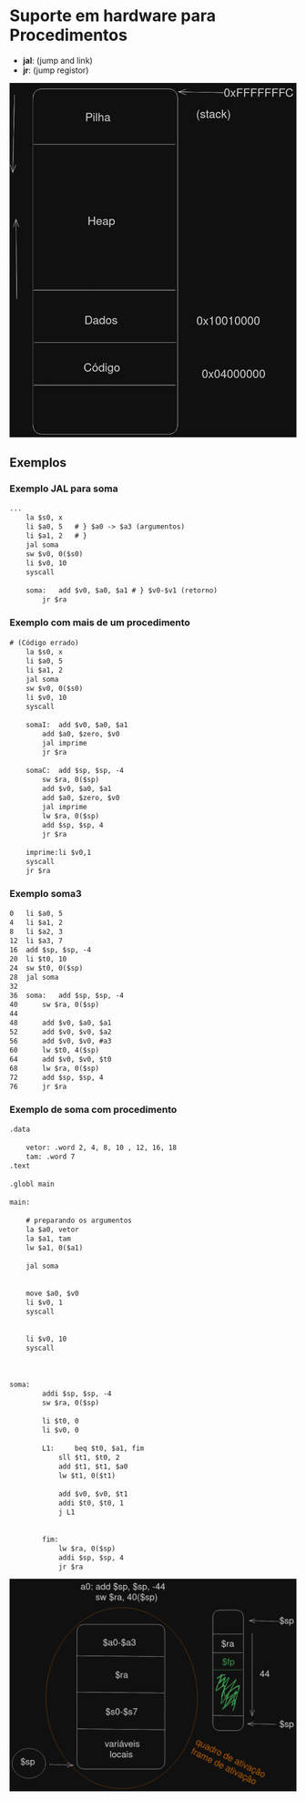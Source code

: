 # Suporte em hardware para Procedimentos

- **jal**: (jump and link)
- **jr**: (jump registor)

![Representação da memória](./OAC0.png)

## Exemplos

### Exemplo JAL para soma

```Assembly
...
	la $s0, x
	li $a0, 5	# } $a0 -> $a3 (argumentos)
	li $a1, 2	# }
	jal soma
	sw $v0, 0($s0)
	li $v0, 10
	syscall

	soma:	add $v0, $a0, $a1 # } $v0-$v1 (retorno)
		jr $ra
```

### Exemplo com mais de um procedimento

```Assembly
# (Código errado)
	la $s0, x
	li $a0, 5
	li $a1, 2
	jal soma
	sw $v0, 0($s0)
	li $v0, 10
	syscall

	somaI:	add $v0, $a0, $a1
		add $a0, $zero, $v0
		jal imprime
		jr $ra
	
	somaC:	add $sp, $sp, -4
		sw $ra, 0($sp)
		add $v0, $a0, $a1
		add $a0, $zero, $v0
		jal imprime
		lw $ra, 0($sp)
		add $sp, $sp, 4
		jr $ra

	imprime:li $v0,1
	syscall
	jr $ra
```

### Exemplo soma3

```
0	li $a0, 5
4	li $a1, 2
8	li $a2, 3
12	li $a3, 7
16	add $sp, $sp, -4
20	li $t0, 10
24	sw $t0, 0($sp)
28	jal soma
32
36	soma:	add $sp, $sp, -4
40		sw $ra, 0($sp)
44
48		add $v0, $a0, $a1
52		add $v0, $v0, $a2
56		add $v0, $v0, #a3
60		lw $t0, 4($sp)
64		add $v0, $v0, $t0
68		lw $ra, 0($sp)
72		add $sp, $sp, 4
76		jr $ra
```
### Exemplo de soma com procedimento
```Assembly
.data 

	vetor: .word 2, 4, 8, 10 , 12, 16, 18
	tam: .word 7
.text

.globl main

main:

	# preparando os argumentos
	la $a0, vetor
	la $a1, tam
	lw $a1, 0($a1)

	jal soma
	

	move $a0, $v0
	li $v0, 1
	syscall
	

	li $v0, 10
	syscall



soma: 
		addi $sp, $sp, -4
		sw $ra, 0($sp)

		li $t0, 0
		li $v0, 0

		L1: 	beq $t0, $a1, fim
			sll $t1, $t0, 2
			add $t1, $t1, $a0
			lw $t1, 0($t1)
			
			add $v0, $v0, $t1
			addi $t0, $t0, 1
			j L1


		fim:
			lw $ra, 0($sp)
			addi $sp, $sp, 4
			jr $ra
```

![Representação quadro de ativação](./OAC1.png)
